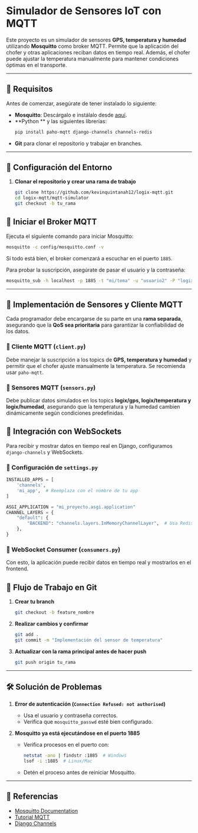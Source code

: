#  Simulador de Sensores IoT con MQTT

Este proyecto es un simulador de sensores **GPS, temperatura y humedad** utilizando **Mosquitto** como broker MQTT. Permite que la aplicación del chofer y otras aplicaciones reciban datos en tiempo real. Además, el chofer puede ajustar la temperatura manualmente para mantener condiciones óptimas en el transporte.

---

## 📌 Requisitos

Antes de comenzar, asegúrate de tener instalado lo siguiente:

- **Mosquitto**: Descárgalo e instálalo desde [aquí](https://mosquitto.org/download/).
- **Python ** y las siguientes librerías:
  ```bash
  pip install paho-mqtt django-channels channels-redis
  ```
- **Git** para clonar el repositorio y trabajar en branches.

---

## 📂 Configuración del Entorno

1. **Clonar el repositorio y crear una rama de trabajo**
   ```bash
   git clone https://github.com/kevinquintanah12/logix-mqtt.git
   cd logix-mqtt/mqtt-simulator
   git checkout -b tu_rama
   ```

## 🚀 Iniciar el Broker MQTT

Ejecuta el siguiente comando para iniciar Mosquitto:

```bash
mosquitto -c config/mosquitto.conf -v
```

Si todo está bien, el broker comenzará a escuchar en el puerto `1885`.

Para probar la suscripción, asegúrate de pasar el usuario y la contraseña:

```bash
mosquitto_sub -h localhost -p 1885 -t "mi/tema" -u "usuario2" -P "logix"
```

---

## 📡 Implementación de Sensores y Cliente MQTT

Cada programador debe encargarse de su parte en una **rama separada**, asegurando que la **QoS sea prioritaria** para garantizar la confiabilidad de los datos.

### 🔹 Cliente MQTT (`client.py`)
Debe manejar la suscripción a los topics de **GPS, temperatura y humedad** y permitir que el chofer ajuste manualmente la temperatura. Se recomienda usar `paho-mqtt`.

### 🔹 Sensores MQTT (`sensors.py`)
Debe publicar datos simulados en los topics **logix/gps, logix/temperatura y logix/humedad**, asegurando que la temperatura y la humedad cambien dinámicamente según condiciones predefinidas.

## 🔄 Integración con WebSockets

Para recibir y mostrar datos en tiempo real en Django, configuramos `django-channels` y WebSockets. 

### 🔹 Configuración de `settings.py`
```python
INSTALLED_APPS = [
    'channels',
    'mi_app',  # Reemplaza con el nombre de tu app
]

ASGI_APPLICATION = "mi_proyecto.asgi.application"
CHANNEL_LAYERS = {
    "default": {
        "BACKEND": "channels.layers.InMemoryChannelLayer",  # Usa Redis en producción
    },
}
```
### 🔹 WebSocket Consumer (`consumers.py`)





Con esto, la aplicación puede recibir datos en tiempo real y mostrarlos en el frontend.



## 📖 Flujo de Trabajo en Git

1. **Crear tu branch**  
   ```bash
   git checkout -b feature_nombre
   ```
2. **Realizar cambios y confirmar**  
   ```bash
   git add .
   git commit -m "Implementación del sensor de temperatura"
   ```
3. **Actualizar con la rama principal antes de hacer push**  
   ```bash
   git push origin tu_rama
   ```


---

## 🛠 Solución de Problemas

1. **Error de autenticación (`Connection Refused: not authorised`)**
   - Usa el usuario y contraseña correctos.
   - Verifica que `mosquitto_passwd` esté bien configurado.

2. **Mosquitto ya está ejecutándose en el puerto 1885**
   - Verifica procesos en el puerto con:
     ```bash
     netstat -ano | findstr :1885  # Windows
     lsof -i :1885  # Linux/Mac
     ```
   - Detén el proceso antes de reiniciar Mosquitto.

---

## 📖 Referencias

- [Mosquitto Documentation](https://mosquitto.org/documentation/)
- [Tutorial MQTT](https://www.hivemq.com/mqtt-essentials/)
- [Django Channels](https://channels.readthedocs.io/en/latest/)

